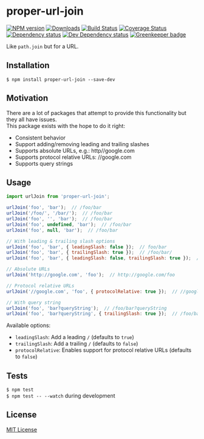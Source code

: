 # proper-url-join

[![NPM version][npm-image]][npm-url] [![Downloads][downloads-image]][npm-url] [![Build Status][travis-image]][travis-url] [![Coverage Status][codecov-image]][codecov-url] [![Dependency status][david-dm-image]][david-dm-url] [![Dev Dependency status][david-dm-dev-image]][david-dm-dev-url] [![Greenkeeper badge][greenkeeper-image]][greenkeeper-url]

[npm-url]:https://npmjs.org/package/proper-url-join
[npm-image]:http://img.shields.io/npm/v/proper-url-join.svg
[downloads-image]:http://img.shields.io/npm/dm/proper-url-join.svg
[travis-url]:https://travis-ci.org/moxystudio/js-proper-url-join
[travis-image]:http://img.shields.io/travis/moxystudio/js-proper-url-join/master.svg
[codecov-url]:https://codecov.io/gh/moxystudio/js-proper-url-join
[codecov-image]:https://img.shields.io/codecov/c/github/moxystudio/js-proper-url-join/master.svg
[david-dm-url]:https://david-dm.org/moxystudio/js-proper-url-join
[david-dm-image]:https://img.shields.io/david/moxystudio/js-proper-url-join.svg
[david-dm-dev-url]:https://david-dm.org/moxystudio/js-proper-url-join?type=dev
[david-dm-dev-image]:https://img.shields.io/david/dev/moxystudio/js-proper-url-join.svg
[greenkeeper-image]:https://badges.greenkeeper.io/moxystudio/js-proper-url-join.svg
[greenkeeper-url]:https://greenkeeper.io

Like `path.join` but for a URL.


## Installation

`$ npm install proper-url-join --save-dev`


## Motivation

There are a lot of packages that attempt to provide this functionality but they all have issues.   
This package exists with the hope to do it right:

- Consistent behavior
- Support adding/removing leading and trailing slashes
- Supports absolute URLs, e.g.: http//google.com
- Supports protocol relative URLs: //google.com
- Supports query strings


## Usage

```js
import urlJoin from 'proper-url-join';

urlJoin('foo', 'bar');  // /foo/bar
urlJoin('/foo/', '/bar/');  // /foo/bar
urlJoin('foo', '', 'bar');  // /foo/bar
urlJoin('foo', undefined, 'bar');  // /foo/bar
urlJoin('foo', null, 'bar');  // /foo/bar

// With leading & trailing slash options
urlJoin('foo', 'bar', { leadingSlash: false });  // foo/bar
urlJoin('foo', 'bar', { trailingSlash: true });  // /foo/bar/
urlJoin('foo', 'bar', { leadingSlash: false, trailingSlash: true });  // foo/bar/

// Absolute URLs
urlJoin('http://google.com', 'foo');  // http://google.com/foo

// Protocol relative URLs
urlJoin('//google.com', 'foo', { protocolRelative: true });  // //google.com/foo

// With query string
urlJoin('foo', 'bar?queryString');  // /foo/bar?queryString
urlJoin('foo', 'bar?queryString', { trailingSlash: true });  // /foo/bar/?queryString
```

Available options:

- `leadingSlash`: Add a leading `/` (defaults to `true`)
- `trailingSlash`: Add a trailing `/` (defaults to `false`)
- `protocolRelative`: Enables support for protocol relative URLs (defaults to `false`)


## Tests

`$ npm test`   
`$ npm test -- --watch` during development


## License

[MIT License](http://opensource.org/licenses/MIT)
